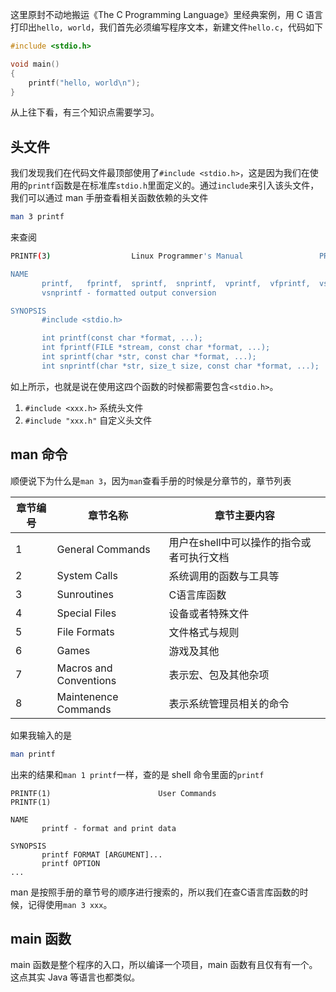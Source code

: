 这里原封不动地搬运《The C Programming Language》里经典案例，用 C 语言打印出`hello, world`，我们首先必须编写程序文本，新建文件`hello.c`，代码如下
```c
#include <stdio.h>

void main()
{
	printf("hello, world\n");
}
```  

从上往下看，有三个知识点需要学习。

## 头文件

我们发现我们在代码文件最顶部使用了`#include <stdio.h>`，这是因为我们在使用的`printf`函数是在标准库`stdio.h`里面定义的。通过`include`来引入该头文件，我们可以通过 man 手册查看相关函数依赖的头文件
```bash
man 3 printf
```
来查阅
```bash
PRINTF(3)                  Linux Programmer's Manual                 PRINTF(3)

NAME
       printf,   fprintf,  sprintf,  snprintf,  vprintf,  vfprintf,  vsprintf,
       vsnprintf - formatted output conversion

SYNOPSIS
       #include <stdio.h>

       int printf(const char *format, ...);
       int fprintf(FILE *stream, const char *format, ...);
       int sprintf(char *str, const char *format, ...);
       int snprintf(char *str, size_t size, const char *format, ...);
```  
如上所示，也就是说在使用这四个函数的时候都需要包含`<stdio.h>`。

1. `#include <xxx.h>` 系统头文件
2. `#include "xxx.h"` 自定义头文件

## man 命令
顺便说下为什么是`man 3`，因为`man`查看手册的时候是分章节的，章节列表


章节编号|章节名称|章节主要内容
-----|----|----
1|General Commands|用户在shell中可以操作的指令或者可执行文档
2|System Calls|系统调用的函数与工具等
3|Sunroutines|C语言库函数
4|Special Files|设备或者特殊文件
5|File Formats|文件格式与规则
6|Games|游戏及其他
7|Macros and Conventions|表示宏、包及其他杂项
8|Maintenence Commands|表示系统管理员相关的命令

如果我输入的是
```sh
man printf
```  
出来的结果和`man 1 printf`一样，查的是 shell 命令里面的`printf`
```
PRINTF(1)                        User Commands                       PRINTF(1)

NAME
       printf - format and print data

SYNOPSIS
       printf FORMAT [ARGUMENT]...
       printf OPTION
... 
```  
man 是按照手册的章节号的顺序进行搜索的，所以我们在查C语言库函数的时候，记得使用`man 3 xxx`。

## main 函数

main 函数是整个程序的入口，所以编译一个项目，main 函数有且仅有有一个。这点其实 Java 等语言也都类似。
